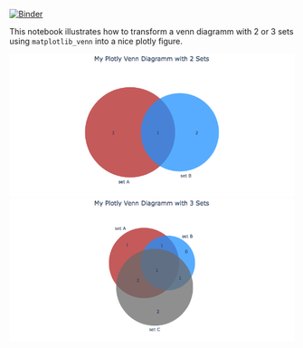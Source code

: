 [![Binder](https://mybinder.org/badge_logo.svg)](https://mybinder.org/v2/gh/ma-blaetke/jupyter_notebooks_data_visualisation/master)

This notebook illustrates how to transform a venn diagramm with 2 or 3 sets using ```matplotlib_venn``` into a nice plotly figure.

![Venn Diagramm with 2 Sets](example_images/venn2.png)
![Venn Diagramm with 3 Sets](example_images/venn3.png)
